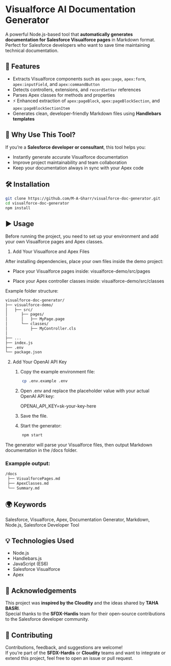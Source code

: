 # Visualforce AI Documentation Generator

A powerful Node.js-based tool that **automatically generates documentation for Salesforce Visualforce pages** in Markdown format.  
Perfect for Salesforce developers who want to save time maintaining technical documentation.

## 🚀 Features
- Extracts Visualforce components such as `apex:page`, `apex:form`, `apex:inputField`, and `apex:commandButton`
- Detects controllers, extensions, and `recordSetVar` references
- Parses Apex classes for methods and properties
- ⚡ Enhanced extraction of `apex:pageBlock`, `apex:pageBlockSection`, and `apex:pageBlockSectionItem`
- Generates clean, developer-friendly Markdown files using **Handlebars templates**

## 🧩 Why Use This Tool?
If you’re a **Salesforce developer or consultant**, this tool helps you:
- Instantly generate accurate Visualforce documentation
- Improve project maintainability and team collaboration
- Keep your documentation always in sync with your Apex code

## 🛠️ Installation
```bash
git clone https://github.com/M-A-Gharr/visualforce-doc-generator.git
cd visualforce-doc-generator
npm install
```

## ▶️ Usage

Before running the project, you need to set up your environment and add your own Visualforce pages and Apex classes.

1. Add Your Visualforce and Apex Files

After installing dependencies, place your own files inside the demo project:

- Place your Visualforce pages inside:
    visualforce-demo/src/pages

- Place your Apex controller classes inside:
    visualforce-demo/src/classes

Example folder structure:
```bash
visualforce-doc-generator/
├── visualforce-demo/
│   ├── src/
│      ├── pages/
│      │   ├── MyPage.page
│      └── classes/
│          ├── MyController.cls
│ 
├── ...
├── index.js
├── .env
└── package.json

```
2. Add Your OpenAI API Key
    1. Copy the example environment file:
    ```bash
        cp .env.example .env
    ```

    2. Open .env and replace the placeholder value with your actual OpenAI API key:

        OPENAI_API_KEY=sk-your-key-here

    3. Save the file.

    4. Start the generator:
    ```bash
        npm start
    ```

The generator will parse your Visualforce files, then output Markdown documentation in the /docs folder.

### Exampple output:
```bash
/docs
 ├── VisualforcePages.md
 ├── ApexClasses.md
 └── Summary.md
 ```

## 🌍 Keywords

Salesforce, Visualforce, Apex, Documentation Generator, Markdown, Node.js, Salesforce Developer Tool

## 💡 Technologies Used

-   Node.js
-   Handlebars.js
-   JavaScript (ES6)
-   Salesforce Visualforce
-   Apex

## 🙌 Acknowledgements

This project was **inspired by the Cloudity** and the ideas shared by **TAHA BASRI**.  
Special thanks to the **SFDX-Hardis** team for their open-source contributions to the Salesforce developer community.

## 🤝 Contributing

Contributions, feedback, and suggestions are welcome!  
If you’re part of the **SFDX-Hardis** or **Cloudity** teams and want to integrate or extend this project, feel free to open an issue or pull request.